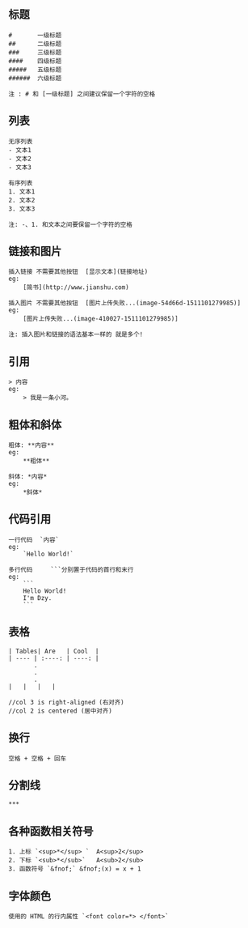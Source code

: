 ## 标题
	#  		一级标题
	## 		二级标题
	### 	三级标题
	####	四级标题
	#####	五级标题
	######	六级标题

	注 : # 和 [一级标题] 之间建议保留一个字符的空格 

## 列表

	无序列表
	- 文本1
	- 文本2
	- 文本3

	有序列表
	1. 文本1
	2. 文本2
	3. 文本3

	注: -、1. 和文本之间要保留一个字符的空格

## 链接和图片

	插入链接 不需要其他按钮  [显示文本](链接地址)
	eg:
		[简书](http://www.jianshu.com)

	插入图片 不需要其他按钮  [图片上传失败...(image-54d66d-1511101279985)]
	eg:
		[图片上传失败...(image-410027-1511101279985)]

	注: 插入图片和链接的语法基本一样的 就是多个!

## 引用
	> 内容
	eg:
		> 我是一条小河。

## 粗体和斜体

	粗体: **内容** 
	eg:
		**粗体**

	斜体: *内容*
	eg:
		*斜体*

## 代码引用

	一行代码  `内容`
	eg:
		`Hello World!`

	多行代码	 ```分别置于代码的首行和末行
	eg:
		```
		Hello World!
		I'm Dzy.
		```

## 表格
							
	| Tables| Are 	| Cool	|
	| ---- | :----: | ----: |
		   .
		   .
		   .
	|	|	|	|
	
	//col 3 is right-aligned (右对齐)
	//col 2 is centered (居中对齐)


## 换行
	空格 + 空格 + 回车

## 分割线
	***

## 各种函数相关符号
	1. 上标 `<sup>*</sup> `  A<sup>2</sup>  
	2. 下标 `<sub>*</sub>`   A<sub>2</sub>  
	3. 函数符号 `&fnof;` &fnof;(x) = x + 1  

## 字体颜色
	使用的 HTML 的行内属性 `<font color=*> </font>`
